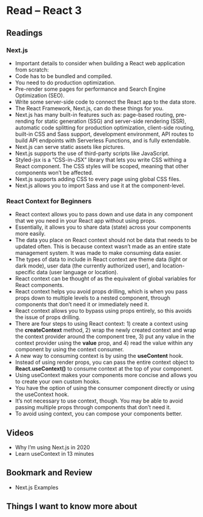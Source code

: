 # Read – React 3

## Readings

### Next.js

- Important details to consider when building a React web application from scratch:  
- Code has to be bundled and compiled.  
- You need to do production optimization.  
- Pre-render some pages for performance and Search Engine Optimization (SEO).  
- Write some server-side code to connect the React app to the data store.  
- The React Framework, Next.js, can do these things for you.  
- Next.js has many built-in features such as: page-based routing, pre-rending for static generation (SSG) and server-side rendering (SSR), automatic code splitting for production optimization, client-side routing, built-in CSS and Sass support, development environment, API routes to build API endpoints with Serverless Functions, and is fully extendable.  
- Next.js can serve static assets like pictures.  
- Next.js supports the use of third-party scripts like JavaScript.  
- Styled-jsx is a “CSS-in-JSX” library that lets you write CSS withing a React component. The CSS styles will be scoped, meaning that other components won’t be affected.  
- Next.js supports adding CSS to every page using global CSS files.  
- Next.js allows you to import Sass and use it at the component-level.  

### React Context for Beginners

- React context allows you to pass down and use data in any component that we you need in your React app without using props.  
- Essentially, it allows you to share data (state) across your components more easily.  
- The data you place on React context should not be data that needs to be updated often. This is because context wasn’t made as an entire state management system. It was made to make consuming data easier.  
- The types of data to include in React context are theme data (light or dark mode), user data (the currently authorized user), and location-specific data (user language or location).  
- React context can be thought of as the equivalent of global variables for React components.  
- React context helps you avoid props drilling, which is when you pass props down to multiple levels to a nested component, through components that don’t need it or immediately need it.  
- React context allows you to bypass using props entirely, so this avoids the issue of props drilling.  
- There are four steps to using React context: 1) create a context using the **createContext** method, 2) wrap the newly created context and wrap the context provider around the component tree, 3) put any value in the context provider using the **value** prop, and 4) read the value within any component by using the context consumer.  
- A new way to consuming context is by using the **useContent** hook.  
- Instead of using render props, you can pass the entire context object to **React.useContext()** to consume context at the top of your component.  
- Using useContext makes your components more concise and allows you to create your own custom hooks.  
- You have the option of using the consumer component directly or using the useContext hook.  
- It’s not necessary to use context, though. You may be able to avoid passing multiple props through components that don’t need it.  
- To avoid using context, you can compose your components better.

## Videos

- Why I’m using Next.js in 2020  
- Learn useContext in 13 minutes  

## Bookmark and Review

- Next.js Examples  

## Things I want to know more about
